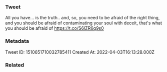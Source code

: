 ### Tweet
All you have... is the truth.. and, so, you need to be afraid of the right thing, and you should be afraid of contaminating your soul with deceit, that's what you should be afraid of https://t.co/S6lZR6q9s0

### Metadata
Tweet ID: 1510651710032785411
Created At: 2022-04-03T16:13:28.000Z

### Related

